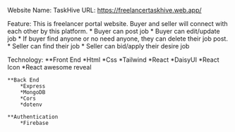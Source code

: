 
Website Name: TaskHive
URL: https://freelancertaskhive.web.app/

Feature:
    This is freelancer portal website. Buyer and seller will connect with each other by this platform.
        * Buyer can post job
        * Buyer can edit/update job
        * If buyer find anyone or no need anyone, they can delete their job post.
        * Seller can find their job
        * Seller can bid/apply their desire job
        
Technology:
    **Front End
        *Html
        *Css
        *Tailwind
        *React
        *DaisyUI
        *React Icon
        *React awesome reveal

    **Back End
        *Express
        *MongoDB
        *Cors
        *dotenv

    **Authentication
        *Firebase
